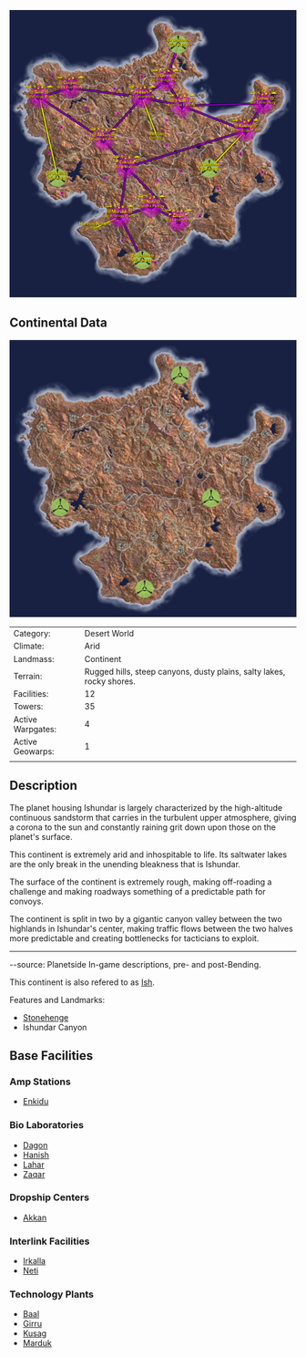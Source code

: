 ![](../images/IshundarMap.jpg "IshundarMap.jpg")

## Continental Data

![](../images/Ishundar_Terrain.jpg "Ishundar_Terrain.jpg")

|                   |                                                                       |
| ----------------- | --------------------------------------------------------------------- |
| Category:         | Desert World                                                          |
| Climate:          | Arid                                                                  |
| Landmass:         | Continent                                                             |
| Terrain:          | Rugged hills, steep canyons, dusty plains, salty lakes, rocky shores. |
| Facilities:       | 12                                                                    |
| Towers:           | 35                                                                    |
| Active Warpgates: | 4                                                                     |
| Active Geowarps:  | 1                                                                     |
|                   |                                                                       |

## Description

The planet housing Ishundar is largely characterized by the
high-altitude continuous sandstorm that carries in the turbulent upper
atmosphere, giving a corona to the sun and constantly raining grit down
upon those on the planet's surface.

This continent is extremely arid and inhospitable to life. Its saltwater
lakes are the only break in the unending bleakness that is Ishundar.

The surface of the continent is extremely rough, making off-roading a
challenge and making roadways something of a predictable path for
convoys.

The continent is split in two by a gigantic canyon valley between the
two highlands in Ishundar's center, making traffic flows between the two
halves more predictable and creating bottlenecks for tacticians to
exploit.

---

--source: Planetside In-game descriptions, pre- and post-Bending.

This continent is also refered to as
[Ish](../terminology/Acronyms_and_Slang.md).

Features and Landmarks:

- [Stonehenge](Stonehenge.md)
- Ishundar Canyon

## Base Facilities

### Amp Stations

- [Enkidu](../facilities/Enkidu.md)

### Bio Laboratories

- [Dagon](../facilities/Dagon.md)
- [Hanish](../facilities/Hanish.md)
- [Lahar](../facilities/Lahar.md)
- [Zaqar](../facilities/Zaqar.md)

### Dropship Centers

- [Akkan](../facilities/Akkan.md)

### Interlink Facilities

- [Irkalla](facilities/Irkalla.md)
- [Neti](../facilities/Neti.md)

### Technology Plants

- [Baal](../facilities/Baal.md)
- [Girru](../facilities/Girru.md)
- [Kusag](../Kusag.md)
- [Marduk](../facilities/Marduk.md)

<!--[Category:Locations](Category:Locations.md)-->
